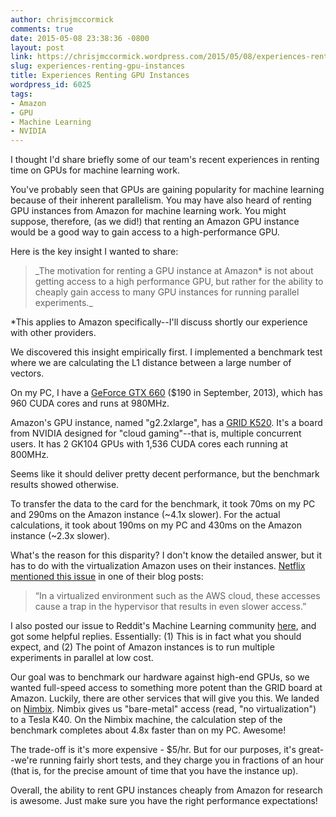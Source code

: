 ```yaml
---
author: chrisjmccormick
comments: true
date: 2015-05-08 23:38:36 -0800
layout: post
link: https://chrisjmccormick.wordpress.com/2015/05/08/experiences-renting-gpu-instances/
slug: experiences-renting-gpu-instances
title: Experiences Renting GPU Instances
wordpress_id: 6025
tags:
- Amazon
- GPU
- Machine Learning
- NVIDIA
---
```


I thought I'd share briefly some of our team's recent experiences in renting time on GPUs for machine learning work.

You've probably seen that GPUs are gaining popularity for machine learning because of their inherent parallelism. You may have also heard of renting GPU instances from Amazon for machine learning work. You might suppose, therefore, (as we did!) that renting an Amazon GPU instance would be a good way to gain access to a high-performance GPU.

Here is the key insight I wanted to share:


<blockquote>_The motivation for renting a GPU instance at Amazon* is not about getting access to a high performance GPU, but rather for the ability to cheaply gain access to many GPU instances for running parallel experiments._</blockquote>


*This applies to Amazon specifically--I'll discuss shortly our experience with other providers.

We discovered this insight empirically first. I implemented a benchmark test where we are calculating the L1 distance between a large number of vectors.

On my PC, I have a [GeForce GTX 660](http://www.geforce.com/hardware/desktop-gpus/geforce-gtx-660/specifications) ($190 in September, 2013), which has 960 CUDA cores and runs at 980MHz.

Amazon's GPU instance, named "g2.2xlarge", has a [GRID K520](http://www.nvidia.com/object/cloud-gaming-gpu-boards.html). It's a board from NVIDIA designed for "cloud gaming"--that is, multiple concurrent users. It has 2 GK104 GPUs with 1,536 CUDA cores each running at 800MHz.

Seems like it should deliver pretty decent performance, but the benchmark results showed otherwise.

To transfer the data to the card for the benchmark, it took 70ms on my PC and 290ms on the Amazon instance (~4.1x slower). For the actual calculations, it took about 190ms on my PC and 430ms on the Amazon instance (~2.3x slower).

What's the reason for this disparity? I don't know the detailed answer, but it has to do with the virtualization Amazon uses on their instances. [Netflix mentioned this issue](http://techblog.netflix.com/2014/02/distributed-neural-networks-with-gpus.html) in one of their blog posts:


<blockquote>“In a virtualized environment such as the AWS cloud, these accesses cause a trap in the hypervisor that results in even slower access.”</blockquote>


I also posted our issue to Reddit's Machine Learning community [here](http://www.reddit.com/r/MachineLearning/comments/305me5/slow_gpu_performance_on_amazon_g22xlarge/), and got some helpful replies. Essentially: (1) This is in fact what you should expect, and (2) The point of Amazon instances is to run multiple experiments in parallel at low cost.

Our goal was to benchmark our hardware against high-end GPUs, so we wanted full-speed access to something more potent than the GRID board at Amazon. Luckily, there are other services that will give you this. We landed on [Nimbix](http://www.nimbix.net/). Nimbix gives us "bare-metal" access (read, "no virtualization") to a Tesla K40. On the Nimbix machine, the calculation step of the benchmark completes about 4.8x faster than on my PC. Awesome!

The trade-off is it's more expensive - $5/hr. But for our purposes, it's great--we're running fairly short tests, and they charge you in fractions of an hour (that is, for the precise amount of time that you have the instance up).

Overall, the ability to rent GPU instances cheaply from Amazon for research is awesome. Just make sure you have the right performance expectations!

